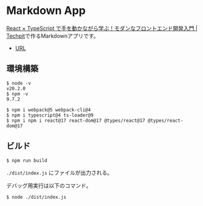 # Markdown App

[React × TypeScript で手を動かながら学ぶ！モダンなフロントエンド開発入門 | Techpit](https://www.techpit.jp/courses/111)で作るMarkdownアプリです。

* [URL](https://okuzawats.github.io/markdownapp/)

## 環境構築

```console
$ node -v
v20.2.0
$ npm -v
9.7.2
```

```console
$ npm i webpack@5 webpack-cli@4
$ npm i typescript@4 ts-loader@9
$ npm i npm i react@17 react-dom@17 @types/react@17 @types/react-dom@17
```

## ビルド

```console
$ npm run build
```
`./dist/index.js` にファイルが出力される。

デバッグ用実行は以下のコマンド。

```console
$ node ./dist/index.js
```
